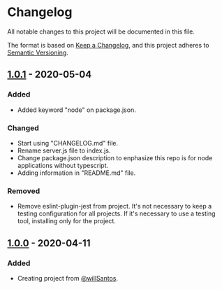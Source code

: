 # Changelog
All notable changes to this project will be documented in this file.

The format is based on [Keep a Changelog](https://keepachangelog.com/en/1.0.0/),
and this project adheres to [Semantic Versioning](https://semver.org/spec/v2.0.0.html).

## [1.0.1] - 2020-05-04
### Added
- Added keyword "node" on package.json.

### Changed
- Start using "CHANGELOG.md" file.
- Rename server.js file to index.js.
- Change package.json description to enphasize this repo is for node applications without typescript.
- Adding information in "README.md" file.

### Removed
- Remove eslint-plugin-jest from project. It's not necessary to keep a testing configuration for all projects. If it's necessary to use a testing tool, installing only for the project.

## [1.0.0] - 2020-04-11
### Added
- Creating project from [@willSantos](https://github.com/willisSantos).


[1.0.1]: https://github.com/olivierlacan/keep-a-changelog/compare/v1.0.0...v1.0.1
[1.0.0]: https://github.com/olivierlacan/keep-a-changelog/releases